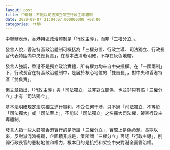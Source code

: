 ```yaml
---
layout: post
title: 中聯辦：不能以司法獨立架空行政主導體制
date: 2020-09-07 21:04:07.000000000 +08:00
categories: rthk
---
```


中聯辦表示，香港特區政治體制是「行政主導」，而非「三權分立」。

發言人說，香港特區政治體制可概括為「三權分置、行政主導、司法獨立、行政長官代表特區向中央總負責」，在基本法清晰明確，不存在灰色地帶。

發言人強調，香港不是獨立政治實體，所有權力均來自中央授權。在「一國兩制」下，行政長官在特區政治體制中，是居於核心地位的「雙首長」，對中央和香港特區「雙負責」。

但文章指出，「行政主導」與「司法獨立」並非對立關係，也並非只有搞「三權分立」才有「司法獨立」。

基本法明確規定法院獨立進行審判，不受任何干涉，只不過「司法獨立」不等於「司法獨大」或「司法至上」，不能以「司法獨立」之名擴大司法權，架空行政主導體制。

發言人指一些人鼓噪香港實行的是所謂「三權分立」，實際上是偽命題。長期以來，反對派混淆視聽，企圖積非成是，借所謂「三權分立」否認「行政主導」，削弱行政長官的憲制地位和權力，根本目的是抗拒和架空中央對港全面管治權。
